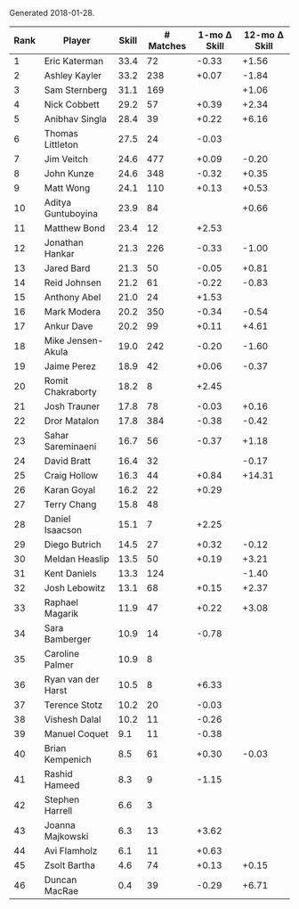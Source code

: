 Generated 2018-01-28.

| Rank | Player             | Skill | # Matches | 1-mo Δ Skill | 12-mo Δ Skill |
|------|--------------------|-------|-----------|--------------|---------------|
|    1 | Eric Katerman      |  33.4 |        72 |        -0.33 |         +1.56 |
|    2 | Ashley Kayler      |  33.2 |       238 |        +0.07 |         -1.84 |
|    3 | Sam Sternberg      |  31.1 |       169 |              |         +1.06 |
|    4 | Nick Cobbett       |  29.2 |        57 |        +0.39 |         +2.34 |
|    5 | Anibhav Singla     |  28.4 |        39 |        +0.22 |         +6.16 |
|    6 | Thomas Littleton   |  27.5 |        24 |        -0.03 |               |
|    7 | Jim Veitch         |  24.6 |       477 |        +0.09 |         -0.20 |
|    8 | John Kunze         |  24.6 |       348 |        -0.32 |         +0.35 |
|    9 | Matt Wong          |  24.1 |       110 |        +0.13 |         +0.53 |
|   10 | Aditya Guntuboyina |  23.9 |        84 |              |         +0.66 |
|   11 | Matthew Bond       |  23.4 |        12 |        +2.53 |               |
|   12 | Jonathan Hankar    |  21.3 |       226 |        -0.33 |         -1.00 |
|   13 | Jared Bard         |  21.3 |        50 |        -0.05 |         +0.81 |
|   14 | Reid Johnsen       |  21.2 |        61 |        -0.22 |         -0.83 |
|   15 | Anthony Abel       |  21.0 |        24 |        +1.53 |               |
|   16 | Mark Modera        |  20.2 |       350 |        -0.34 |         -0.54 |
|   17 | Ankur Dave         |  20.2 |        99 |        +0.11 |         +4.61 |
|   18 | Mike Jensen-Akula  |  19.0 |       242 |        -0.20 |         -1.60 |
|   19 | Jaime Perez        |  18.9 |        42 |        +0.06 |         -0.37 |
|   20 | Romit Chakraborty  |  18.2 |         8 |        +2.45 |               |
|   21 | Josh Trauner       |  17.8 |        78 |        -0.03 |         +0.16 |
|   22 | Dror Matalon       |  17.8 |       384 |        -0.38 |         -0.42 |
|   23 | Sahar Sareminaeni  |  16.7 |        56 |        -0.37 |         +1.18 |
|   24 | David Bratt        |  16.4 |        32 |              |         -0.17 |
|   25 | Craig Hollow       |  16.3 |        44 |        +0.84 |        +14.31 |
|   26 | Karan Goyal        |  16.2 |        22 |        +0.29 |               |
|   27 | Terry Chang        |  15.8 |        48 |              |               |
|   28 | Daniel Isaacson    |  15.1 |         7 |        +2.25 |               |
|   29 | Diego Butrich      |  14.5 |        27 |        +0.32 |         -0.12 |
|   30 | Meldan Heaslip     |  13.5 |        50 |        +0.19 |         +3.21 |
|   31 | Kent Daniels       |  13.3 |       124 |              |         -1.40 |
|   32 | Josh Lebowitz      |  13.1 |        68 |        +0.15 |         +2.37 |
|   33 | Raphael Magarik    |  11.9 |        47 |        +0.22 |         +3.08 |
|   34 | Sara Bamberger     |  10.9 |        14 |        -0.78 |               |
|   35 | Caroline Palmer    |  10.9 |         8 |              |               |
|   36 | Ryan van der Harst |  10.5 |         8 |        +6.33 |               |
|   37 | Terence Stotz      |  10.2 |        20 |        -0.03 |               |
|   38 | Vishesh Dalal      |  10.2 |        11 |        -0.26 |               |
|   39 | Manuel Coquet      |   9.1 |        11 |        -0.38 |               |
|   40 | Brian Kempenich    |   8.5 |        61 |        +0.30 |         -0.03 |
|   41 | Rashid Hameed      |   8.3 |         9 |        -1.15 |               |
|   42 | Stephen Harrell    |   6.6 |         3 |              |               |
|   43 | Joanna Majkowski   |   6.3 |        13 |        +3.62 |               |
|   44 | Avi Flamholz       |   6.1 |        11 |        +0.63 |               |
|   45 | Zsolt Bartha       |   4.6 |        74 |        +0.13 |         +0.15 |
|   46 | Duncan MacRae      |   0.4 |        39 |        -0.29 |         +6.71 |